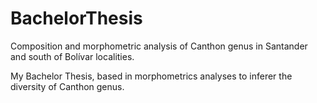 # BachelorThesis
Composition and morphometric analysis of Canthon genus in Santander and south of Bolívar localities.

My Bachelor Thesis, based in morphometrics analyses to inferer the diversity of Canthon genus.
